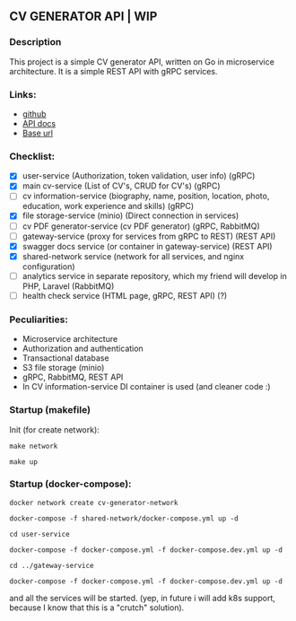## CV GENERATOR API | WIP

### Description
This project is a simple CV generator API, written on Go in microservice architecture. It is a simple REST API with gRPC services.

### Links:
- [github](https://github.com/m1n64/cv-generator-api)
- [API docs](https://api.resumego.online/docs/)
- [Base url](https://api.resumego.online)

### Checklist:
- [x] user-service (Authorization, token validation, user info) (gRPC)
- [x] main cv-service (List of CV\'s, CRUD for CV\'s) (gRPC)
- [ ] cv information-service (biography, name, position, location, photo, education, work experience and skills) (gRPC) 
- [x] file storage-service (minio) (Direct connection in services)
- [ ] cv PDF generator-service (cv PDF generator) (gRPC, RabbitMQ)
- [ ] gateway-service (proxy for services from gRPC to REST) (REST API)
- [x] swagger docs service (or container in gateway-service) (REST API)
- [x] shared-network service (network for all services, and nginx configuration)
- [ ] analytics service in separate repository, which my friend will develop in PHP, Laravel (RabbitMQ)
- [ ] health check service (HTML page, gRPC, REST API) (?)

### Peculiarities:
- Microservice architecture
- Authorization and authentication
- Transactional database
- S3 file storage (minio)
- gRPC, RabbitMQ, REST API
- In CV information-service DI container is used (and cleaner code :)

### Startup (makefile)
Init (for create network):
```shell
make network
```
```shell
make up
```

### Startup (docker-compose):
```shell
docker network create cv-generator-network
```
```shell
docker-compose -f shared-network/docker-compose.yml up -d
```
```shell
cd user-service
```
```shell
docker-compose -f docker-compose.yml -f docker-compose.dev.yml up -d
```
```shell
cd ../gateway-service
```
```shell
docker-compose -f docker-compose.yml -f docker-compose.dev.yml up -d
```
and all the services will be started. (yep, in future i will add k8s support, because I know that this is a "crutch" solution).
